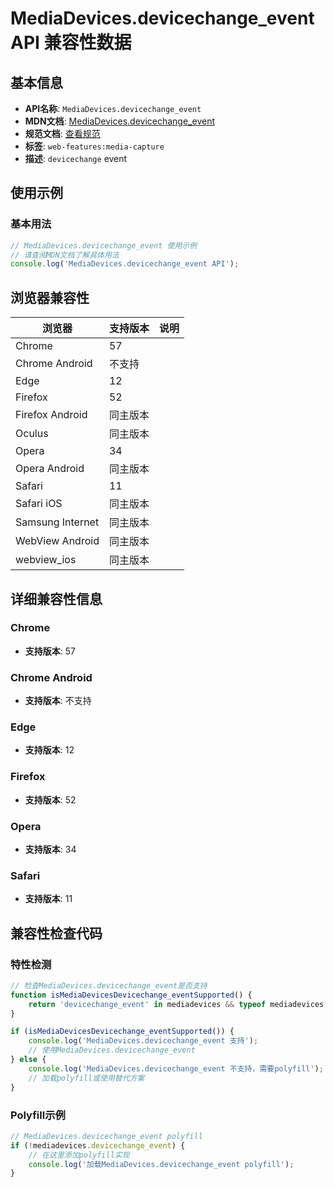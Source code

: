 # MediaDevices.devicechange_event API 兼容性数据

## 基本信息

- **API名称**: `MediaDevices.devicechange_event`
- **MDN文档**: [MediaDevices.devicechange_event](https://developer.mozilla.org/docs/Web/API/MediaDevices/devicechange_event)
- **规范文档**: [查看规范](https://w3c.github.io/mediacapture-main/#event-mediadevices-devicechange,https://w3c.github.io/mediacapture-main/#dom-mediadevices-ondevicechange)
- **标签**: `web-features:media-capture`
- **描述**: `devicechange` event

## 使用示例

### 基本用法

```javascript
// MediaDevices.devicechange_event 使用示例
// 请查阅MDN文档了解具体用法
console.log('MediaDevices.devicechange_event API');
```

## 浏览器兼容性

| 浏览器 | 支持版本 | 说明 |
|--------|----------|------|
| Chrome | 57 |  |
| Chrome Android | 不支持 |  |
| Edge | 12 |  |
| Firefox | 52 |  |
| Firefox Android | 同主版本 |  |
| Oculus | 同主版本 |  |
| Opera | 34 |  |
| Opera Android | 同主版本 |  |
| Safari | 11 |  |
| Safari iOS | 同主版本 |  |
| Samsung Internet | 同主版本 |  |
| WebView Android | 同主版本 |  |
| webview_ios | 同主版本 |  |

## 详细兼容性信息

### Chrome

- **支持版本**: 57

### Chrome Android

- **支持版本**: 不支持

### Edge

- **支持版本**: 12

### Firefox

- **支持版本**: 52

### Opera

- **支持版本**: 34

### Safari

- **支持版本**: 11

## 兼容性检查代码

### 特性检测

```javascript
// 检查MediaDevices.devicechange_event是否支持
function isMediaDevicesDevicechange_eventSupported() {
    return 'devicechange_event' in mediadevices && typeof mediadevices.devicechange_event === 'function';
}

if (isMediaDevicesDevicechange_eventSupported()) {
    console.log('MediaDevices.devicechange_event 支持');
    // 使用MediaDevices.devicechange_event
} else {
    console.log('MediaDevices.devicechange_event 不支持，需要polyfill');
    // 加载polyfill或使用替代方案
}
```

### Polyfill示例

```javascript
// MediaDevices.devicechange_event polyfill
if (!mediadevices.devicechange_event) {
    // 在这里添加polyfill实现
    console.log('加载MediaDevices.devicechange_event polyfill');
}
```

